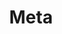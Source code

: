 ---
index: 2
name: meta
layout: page
title: Meta
permalink: meta
links:
    GitHub: https://github.com/cufyorg/framework/tree/master/src/main/java/cufy/meta
    Javadoc: /javadoc/cufy/meta/package-summary.html
description: >-
    Annotations are a big part of the java language. It makes the code easier yet powerful.
    But annotations has so many limitations and can't specify that much data without base
    annotations to depend on. This package provides base annotations that have so many uses.
---